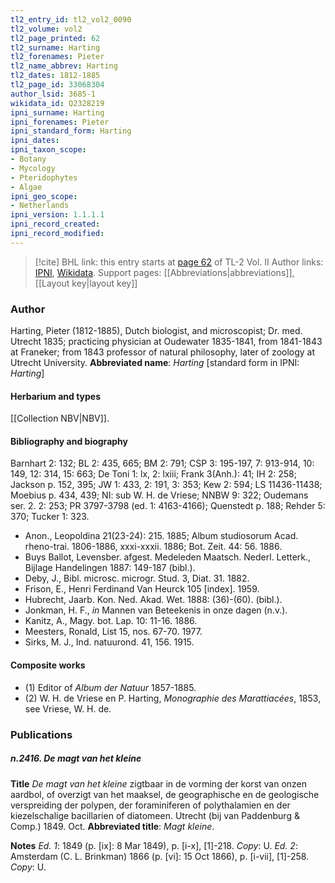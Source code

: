 ```yaml
---
tl2_entry_id: tl2_vol2_0090
tl2_volume: vol2
tl2_page_printed: 62
tl2_surname: Harting
tl2_forenames: Pieter
tl2_name_abbrev: Harting
tl2_dates: 1812-1885
tl2_page_id: 33068304
author_lsid: 3685-1
wikidata_id: Q2328219
ipni_surname: Harting
ipni_forenames: Pieter
ipni_standard_form: Harting
ipni_dates: 
ipni_taxon_scope: 
- Botany
- Mycology
- Pteridophytes
- Algae
ipni_geo_scope: 
- Netherlands
ipni_version: 1.1.1.1
ipni_record_created: 
ipni_record_modified:
---
```


> [!cite] BHL link: this entry starts at [page 62](https://www.biodiversitylibrary.org/page/33068304) of TL-2 Vol. II
> Author links: [IPNI](https://www.ipni.org/a/3685-1), [Wikidata](https://www.wikidata.org/wiki/Q2328219). Support pages: [[Abbreviations|abbreviations]], [[Layout key|layout key]]

### Author

Harting, Pieter (1812-1885), Dutch biologist, and microscopist; Dr. med. Utrecht 1835; practicing physician at Oudewater 1835-1841, from 1841-1843 at Franeker; from 1843 professor of natural philosophy, later of zoology at Utrecht University. 
**Abbreviated name**: *Harting* \[standard form in IPNI: *Harting*\]

#### Herbarium and types

[[Collection NBV|NBV]].

#### Bibliography and biography

Barnhart 2: 132; BL 2: 435, 665; BM 2: 791; CSP 3: 195-197, 7: 913-914, 10: 149, 12: 314, 15: 663; De Toni 1: lx, 2: lxiii; Frank 3(Anh.): 41; IH 2: 258; Jackson p. 152, 395; JW 1: 433, 2: 191, 3: 353; Kew 2: 594; LS 11436-11438; Moebius p. 434, 439; NI: sub W. H. de Vriese; NNBW 9: 322; Oudemans ser. 2. 2: 253; PR 3797-3798 (ed. 1: 4163-4166); Quenstedt p. 188; Rehder 5: 370; Tucker 1: 323.
- Anon., Leopoldina 21(23-24): 215. 1885; Album studiosorum Acad. rheno-trai. 1806-1886, xxxi-xxxii. 1886; Bot. Zeit. 44: 56. 1886.
- Buys Ballot, Levensber. afgest. Medeleden Maatsch. Nederl. Letterk., Bijlage Handelingen 1887: 149-187 (bibl.).
- Deby, J., Bibl. microsc. microgr. Stud. 3, Diat. 31. 1882.
- Frison, E., Henri Ferdinand Van Heurck 105 \[index\]. 1959.
- Hubrecht, Jaarb. Kon. Ned. Akad. Wet. 1888: (36)-(60). (bibl.).
- Jonkman, H. F., *in* Mannen van Beteekenis in onze dagen (n.v.).
- Kanitz, A., Magy. bot. Lap. 10: 11-16. 1886.
- Meesters, Ronald, List 15, nos. 67-70. 1977.
- Sirks, M. J., Ind. natuurond. 41, 156. 1915.

#### Composite works

- (1) Editor of *Album der Natuur* 1857-1885.
- (2) W. H. de Vriese en P. Harting, *Monographie des Marattiacées*, 1853, see Vriese, W. H. de.

### Publications

##### n.2416. De magt van het kleine

**Title**
*De magt van het kleine* zigtbaar in de vorming der korst van onzen aardbol, of overzigt van het maaksel, de geographische en de geologische verspreiding der polypen, der foraminiferen of polythalamien en der kiezelschalige bacillarien of diatomeen. Utrecht (bij van Paddenburg & Comp.) 1849. Oct.
**Abbreviated title**: *Magt kleine*.

**Notes**
*Ed. 1*: 1849 (p. \[ix\]: 8 Mar 1849), p. \[i-x\], \[1\]-218. *Copy*: U.
*Ed. 2*: Amsterdam (C. L. Brinkman) 1866 (p. \[vi\]: 15 Oct 1866), p. \[i-vii\], \[1\]-258. *Copy*: U.

